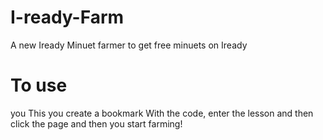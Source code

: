 # I-ready-Farm
A new Iready Minuet farmer to get free minuets on Iready
# To use 
you This you create a bookmark With the code, enter the lesson and then click the page and then you start farming!
